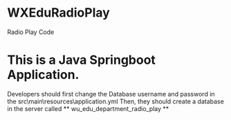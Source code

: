 # WXEduRadioPlay
Radio Play Code
# This is a Java Springboot Application.
Developers should first change the Database username and password in the src\main\resources\application.yml
Then, they should create a database in the server called ** wu_edu_department_radio_play **


